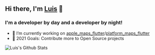 ## Hi there, I'm [Luis](https://luisthein.de) 👋

### I'm a developer by day and a developer by night!
- 🔭 I’m currently working on [apple_maps_flutter](LuisThein/apple_maps_flutter)/[platform_maps_flutter](LuisThein/platform_maps_flutter)
- 🥅 2021 Goals: Contribute more to Open Source projects

<img align="center" alt="Luis's Github Stats" src="https://github-readme-stats.codestackr.vercel.app/api?username=luisthein&show_icons=true&hide_border=true&count_private=true&theme=radical" /><br>


